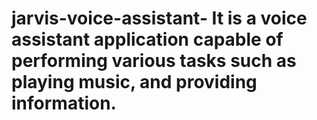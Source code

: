 # jarvis-voice-assistant- It is a voice assistant application capable of performing various tasks such as playing music, and providing information.

